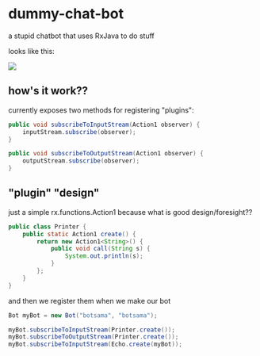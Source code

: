 # dummy-chat-bot
a stupid chatbot that uses RxJava to do stuff

looks like this:

![](https://s3.amazonaws.com/f.cl.ly/items/1F010R2J1K2e0R422U16/Image%202015-05-16%20at%2012.24.02%20PM.png)

## how's it work??

currently exposes two methods for registering "plugins":

```java
public void subscribeToInputStream(Action1 observer) {
    inputStream.subscribe(observer);
}

public void subscribeToOutputStream(Action1 observer) {
    outputStream.subscribe(observer);
}
```

## "plugin" "design"

just a simple rx.functions.Action1 because what is good design/foresight??

```java
public class Printer {
    public static Action1 create() {
        return new Action1<String>() {
            public void call(String s) {
                System.out.println(s);
            }
        };
    }
}
```

and then we register them when we make our bot

```java
Bot myBot = new Bot("botsama", "botsama");

myBot.subscribeToInputStream(Printer.create());
myBot.subscribeToOutputStream(Printer.create());
myBot.subscribeToInputStream(Echo.create(myBot));
```
